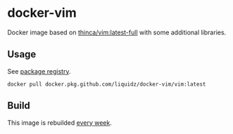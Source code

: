 # docker-vim

Docker image based on [thinca/vim:latest-full](https://github.com/thinca/dockerfile-vim) with some additional libraries.

## Usage

See [package registry](https://github.com/liquidz/docker-vim/packages).
```
docker pull docker.pkg.github.com/liquidz/docker-vim/vim:latest
```

## Build

This image is rebuilded [every week](https://github.com/liquidz/docker-vim/blob/master/.github/workflows/dockerimage.yml).
